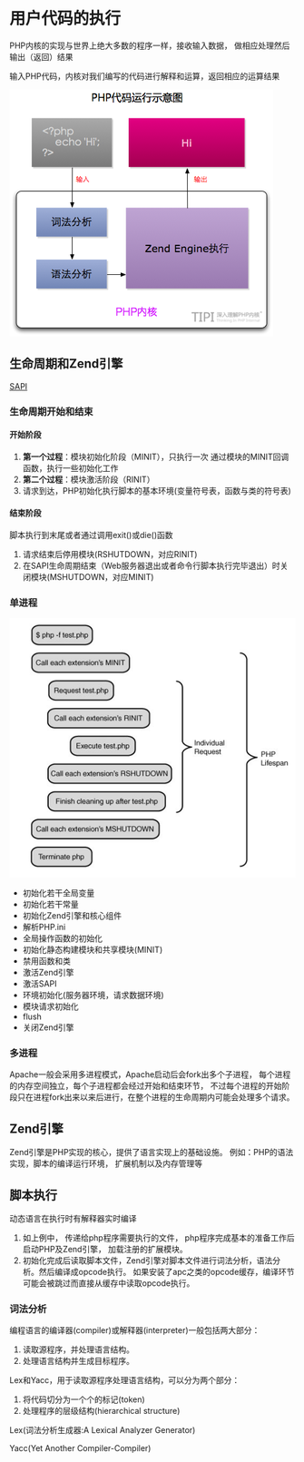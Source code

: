 # 用户代码的执行

PHP内核的实现与世界上绝大多数的程序一样，接收输入数据， 做相应处理然后输出（返回）结果

输入PHP代码，内核对我们编写的代码进行解释和运算，返回相应的运算结果

![02-00-php-inernal.png](02-00-php-inernal.png)

## 生命周期和Zend引擎

[SAPI](../core/phpsapi.md)

### 生命周期开始和结束

#### 开始阶段

1. **第一个过程**：模块初始化阶段（MINIT），只执行一次 通过模块的MINIT回调函数，执行一些初始化工作 
1. **第二个过程**：模块激活阶段（RINIT）
1. 请求到达，PHP初始化执行脚本的基本环境(变量符号表，函数与类的符号表)

#### 结束阶段

脚本执行到末尾或者通过调用exit()或die()函数

1. 请求结束后停用模块(RSHUTDOWN，对应RINIT)
2. 在SAPI生命周期结束（Web服务器退出或者命令行脚本执行完毕退出）时关闭模块(MSHUTDOWN，对应MINIT)

### 单进程

![02-01-01-cgi-lift-cycle.png](02-01-01-cgi-lift-cycle.png)

- 初始化若干全局变量
- 初始化若干常量
- 初始化Zend引擎和核心组件
- 解析PHP.ini
- 全局操作函数的初始化
- 初始化静态构建模块和共享模块(MINIT)
- 禁用函数和类
- 激活Zend引擎
- 激活SAPI
- 环境初始化(服务器环境，请求数据环境)
- 模块请求初始化
- flush
- 关闭Zend引擎

### 多进程

Apache一般会采用多进程模式，Apache启动后会fork出多个子进程，
每个进程的内存空间独立，每个子进程都会经过开始和结束环节，
不过每个进程的开始阶段只在进程fork出来以来后进行，在整个进程的生命周期内可能会处理多个请求。

## Zend引擎

Zend引擎是PHP实现的核心，提供了语言实现上的基础设施。
例如：PHP的语法实现，脚本的编译运行环境， 扩展机制以及内存管理等

## 脚本执行

动态语言在执行时有解释器实时编译

1. 如上例中， 传递给php程序需要执行的文件， php程序完成基本的准备工作后启动PHP及Zend引擎， 加载注册的扩展模块。
1. 初始化完成后读取脚本文件，Zend引擎对脚本文件进行词法分析，语法分析。然后编译成opcode执行。 如果安装了apc之类的opcode缓存，编译环节可能会被跳过而直接从缓存中读取opcode执行。

### 词法分析

编程语言的编译器(compiler)或解释器(interpreter)一般包括两大部分：

1. 读取源程序，并处理语言结构。
1. 处理语言结构并生成目标程序。

Lex和Yacc，用于读取源程序处理语言结构，可以分为两个部分：

1. 将代码切分为一个个的标记(token)
1. 处理程序的层级结构(hierarchical structure)

Lex(词法分析生成器:A Lexical Analyzer Generator)

Yacc(Yet Another Compiler-Compiler)

